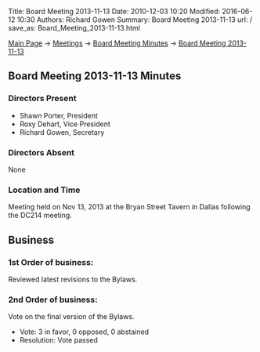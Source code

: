 Title: Board Meeting 2013-11-13
Date: 2010-12-03 10:20
Modified: 2016-06-12 10:30
Authors: Richard Gowen
Summary: Board Meeting 2013-11-13
url: /
save_as: Board_Meeting_2013-11-13.html

[Main Page](index.html) -\> [Meetings](Meetings.html)
-\> [Board Meeting Minutes](Board_Meeting_Minutes.html) -\> [Board Meeting 2013-11-13](Board_Meeting_2013-11-13.html)

Board Meeting 2013-11-13 Minutes
--------------------------------

### Directors Present

-   Shawn Porter, President
-   Roxy Dehart, Vice President
-   Richard Gowen, Secretary

### Directors Absent

None

### Location and Time

Meeting held on Nov 13, 2013 at the Bryan Street Tavern in Dallas
following the DC214 meeting.

Business
--------

### 1st Order of business:

Reviewed latest revisions to the Bylaws.

### 2nd Order of business:

Vote on the final version of the Bylaws.

-   Vote: 3 in favor, 0 opposed, 0 abstained
-   Resolution: Vote passed

